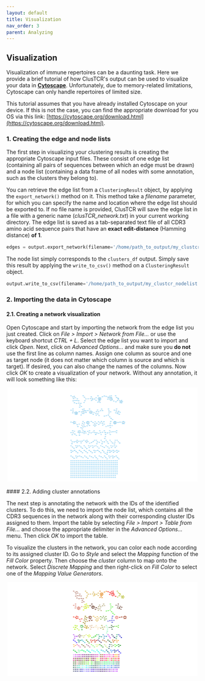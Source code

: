```yaml
---
layout: default
title: Visualization
nav_order: 3
parent: Analyzing
---
```



## Visualization

Visualization of immune repertoires can be a daunting task. Here we provide a brief tutorial of how ClusTCR's output can be used to visualize your data in **[Cytoscape](https://cytoscape.org/)**. Unfortunately, due to memory-related limitations, Cytoscape can only handle repertoires of limited size.

This tutorial assumes that you have already installed Cytoscape on your device. If this is not the case, you can find the appropriate download for you OS via this link: [https://cytoscape.org/download.html](https://cytoscape.org/download.html).

### 1. Creating the edge and node lists

The first step in visualizing your clustering results is creating the appropriate Cytoscape input files. These consist of one edge list (containing all pairs of sequences between which an edge must be drawn) and a node list (containing a data frame of all nodes with some annotation, such as the clusters they belong to).

You can retrieve the edge list from a `ClusteringResult` object, by applying the `export_network()` method on it. This method take a *filename* parameter, for which you can specify the name and location where the edge list should be exported to. If no file name is provided, ClusTCR will save the edge list in a file with a generic name (*clusTCR_network.txt*) in your current working directory. The edge list is saved as a tab-separated text file of all CDR3 amino acid sequence pairs that have an **exact edit-distance** (Hamming distance) **of 1**.

```python
edges = output.export_network(filename='/home/path_to_output/my_clustcr_edgelist.txt')
```

The node list simply corresponds to the `clusters_df` output. Simply save this result by applying the `write_to_csv()` method on a `ClusteringResult` object.

```python
output.write_to_csv(filename='/home/path_to_output/my_clustcr_nodelist.txt')
```

### 2. Importing the data in Cytoscape

#### 2.1. Creating a network visualization

Open Cytoscape and start by importing the network from the edge list you just created. Click on *File > Import > Network from File...* or use the keyboard shortcut *CTRL + L*. Select the edge list you want to import and click *Open*. Next, click on *Advanced Options...* and make sure you **do not** use the first line as column names. Assign one column as source and one as target node (it does not matter which column is source and which is target). If desired, you can also change the names of the columns. Now click *OK* to create a visualization of your network. Without any annotation, it will look something like this:

<p align="center">
    <img src="example_network.png" alt="drawing" width="500"/>
</p>
#### 2.2. Adding cluster annotations

The next step is annotating the network with the IDs of the identified clusters. To do this, we need to import the node list, which contains all the CDR3 sequences in the network along with their corresponding cluster IDs assigned to them. Import the table by selecting *File > Import > Table from File...* and choose the appropriate delimiter in the *Advanced Options...* menu. Then click *OK* to import the table.

To visualize the clusters in the network, you can color each node according to its assigned cluster ID. Go to *Style* and select the *Mapping* function of the *Fill Color* property. Then choose the *cluster* column to map onto the network. Select *Discrete Mapping* and then right-click on *Fill Color* to select one of the *Mapping Value Generators*.

<p align="center">
    <img src="example_network_annotated.png" alt="drawing" width="500"/>
</p>

